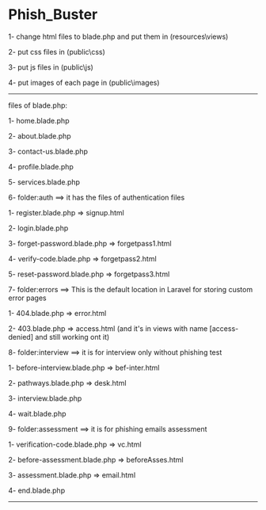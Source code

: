 # Phish_Buster

1- change html files to blade.php
   and put them in (resources\views)

2- put css files in (public\css)

3- put js files in (public\js)

4- put images of each page in (public\images)

----------------------------------------------------------
files of blade.php:

1- home.blade.php

2- about.blade.php

3- contact-us.blade.php

4- profile.blade.php

5- services.blade.php

6- folder:auth   ==> it has the files of authentication files

   1- register.blade.php  => signup.html
   
   2- login.blade.php
   
   3- forget-password.blade.php  => forgetpass1.html

   4- verify-code.blade.php  => forgetpass2.html
   
   5- reset-password.blade.php  => forgetpass3.html

7- folder:errors   ==> This is the default location in Laravel for storing custom error pages

   1- 404.blade.php  => error.html
   
   2- 403.blade.php  => access.html  (and it's in views with name [access-denied] and still working ont it)

8- folder:interview  ==> it is for interview only without phishing test

   1- before-interview.blade.php  => bef-inter.html
   
   2- pathways.blade.php  => desk.html
   
   3- interview.blade.php
   
   4- wait.blade.php

9- folder:assessment  ==> it is for phishing emails assessment

   1- verification-code.blade.php  => vc.html
   
   2- before-assessment.blade.php  => beforeAsses.html
   
   3- assessment.blade.php  => email.html
   
   4- end.blade.php

-------------------------------------------------------------------------------------------
